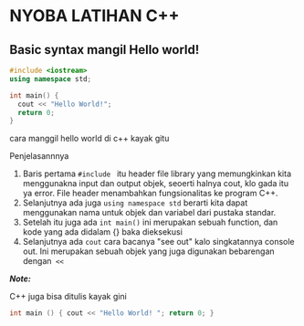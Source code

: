 # NYOBA LATIHAN C++

## Basic syntax mangil Hello world!
```c++
#include <iostream>
using namespace std;

int main() {
  cout << "Hello World!";
  return 0;
}
```
cara manggil hello world di c++ kayak gitu

Penjelasannnya
1. Baris pertama <code>#include <iostream></code> itu header file library yang memungkinkan kita menggunakna input dan output objek, seoerti halnya cout, klo gada itu ya error. File header menambahkan fungsionalitas ke program C++.
2. Selanjutnya ada juga <code>using namespace std</code> berarti kita dapat menggunakan nama untuk objek dan variabel dari pustaka standar.
3. Setelah itu juga ada <code>int main()</code> ini merupakan sebuah function, dan kode yang ada didalam {} baka dieksekusi
4. Selanjutnya ada <code>cout</code> cara bacanya "see out" kalo singkatannya console out. Ini merupakan sebuah objek yang juga digunakan bebarengan dengan<code> << </code>

***Note:***

C++ juga bisa ditulis kayak gini

```c++
int main () { cout << "Hello World! "; return 0; }
```

